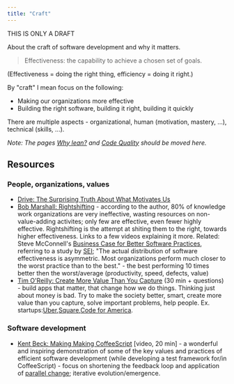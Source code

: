 ```yaml
---
title: "Craft"
---
```

THIS IS ONLY A DRAFT

About the craft of software development and why it matters.

> Effectiveness: the capability to achieve a chosen set of goals.

(Effectiveness = doing the right thing, efficiency = doing it right.)

By "craft" I mean focus on the following:

* Making our organizations more effective
* Building the right software, building it right, building it quickly

There are multiple aspects - organizational, human (motivation, mastery, ...), technical (skills, ...).

_Note: The pages [Why lean?](http://theholyjava.wordpress.com/why-lean/ "Why lean?") and [Code Quality](http://theholyjava.wordpress.com/code-quality/ "Code Quality") should be moved here._

## Resources

### People, organizations, values

* [Drive: The Surprising Truth About What Motivates Us](http://www.amazon.com/Drive-Surprising-Truth-About-Motivates/dp/1594484805/)
* [Bob Marshall: Rightshifting](http://flowchainsensei.wordpress.com/rightshifting/) - according to the author, 80% of knowledge work organizations are very ineffective, wasting resources on non-value-adding activites; only few are effective, even fewer highly effective. Rightshifting is the attempt at shiting them to the right, towards higher effectiveness. Links to a few videos explaining it more. Related: Steve McConnell's [Business Case for Better Software Practices](http://www.stevemcconnell.com/psd/13-businesscase.htm), referring to a study by [SEI](http://www.sei.cmu.edu/); "The actual distribution of software effectiveness is asymmetric. Most organizations perform much closer to the worst practice than to the best." - the best performing 10 times better then the worst/average (productivity, speed, defects, value)
* [Tim O'Reilly: Create More Value Than You Capture](http://ecorner.stanford.edu/authorMaterialInfo.html?mid=3103) (30 min + questions) - build apps that matter, that change how we do things. Thinking just about money is bad. Try to make the society better, smart, create more value than you capture, solve important problems, help people. Ex. startups:[Uber](https://www.uber.com/cities),[Square](https://squareup.com/),[Code for America](http://codeforamerica.org/about/).

### Software development

* [Kent Beck: Making Making CoffeeScript](https://www.youtube.com/watch?v=nIonZ6-4nuU) [video, 20 min] - a wonderful and inspiring demonstration of some of the key values and practices of efficient software development (while developing a test framework for/in CoffeeScript) - focus on shortening the feedback loop and application of [parallel change](/wiki/development/parallel-design-parallel-change/); iterative evolution/emergence.
